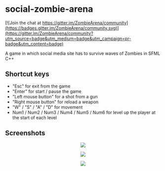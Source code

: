 # social-zombie-arena

[![Join the chat at https://gitter.im/ZombieArena/community](https://badges.gitter.im/ZombieArena/community.svg)](https://gitter.im/ZombieArena/community?utm_source=badge&utm_medium=badge&utm_campaign=pr-badge&utm_content=badge)

A game in which social media site has to survive waves of Zombies in SFML C++

Shortcut keys
--------
- "Esc" for exit from the game
- "Enter" for start / pause the game
- "Left mouse button" for a shot from a gun
- "Right mouse button" for reload a weapon
- "W" / "S" / "A" / "D"  for movement
- Num1 / Num2 / Num3 / Num4 / Num5 / Num6 for level up the player at the start of each level

Screenshots
-----------
<p align="center">
  <img src="screenshot_1.jpg"/>
</p>
<p align="center">
  <img src="screenshot_2.jpg"/>
</p>
<p align="center">
  <img src="screenshot_3.jpg"/>
</p>
